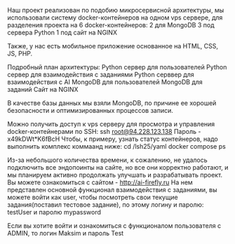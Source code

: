Наш проект реализован по подобию микросервисной архитектуры, мы использовали систему docker-контейнеров на одном vps сервере, для разделения проекта на 6 docker-контейнеров:
2 для MongoDB
3 под сервера Python
1 под сайт на NGINX

Также, у нас есть мобильное приложение основанное на HTML, CSS, JS, PHP.

Подробный план архитектуры:
Python сервер для пользователей
Python сервер для взаимодействия с заданиями
Python серввер для взаимодействия с AI
MongoDB для пользователей
MongoDB для заданий
Сайт на NGINX

В качестве базы данных мы взяли MongoDB, по причине ее хорошей безопасности и оптимизированных процессов записи.

Можно получить доступ к vps серверу для просмотра и управления docker-контейнерами по SSH:
ssh root@94.228.123.138
Пароль - x49kDWt*K6fBcH
Чтобы, к примеру, узнать статус контейнеров, надо выполнить комплекс коммаанд ниже:
cd /lsh25/yaml
docker compose ps

Из-за небольшого количества времени, к сожалению, не удалось подключить все эндопоинты на сайте, но все они корректно работают, и мы планируем активно продолжать улучшать и разрабатывать проект.
Вы можете ознакомиться с сайтом - http://ai-firefly.ru
На нем представлен основной функционал взаимодействия с заданиями, вы можете войти как user, чтобы посмотреть свои текущие задания(поставил тестовое задание), по этому логину и паролю:
testUser и паролю mypassword

Если вы хотите войти и ознакомиться с функционалом пользователя с ADMIN, то логин Maksim и пароль Test
